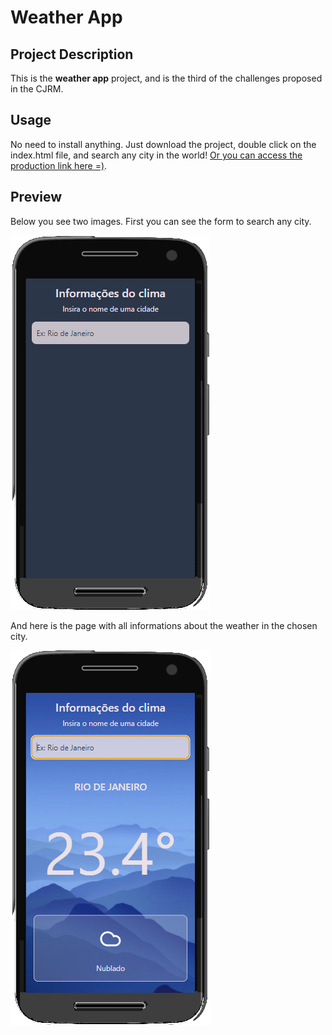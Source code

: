 # Weather App

## Project Description

This is the **weather app** project, and is the third of the challenges proposed in the CJRM.

## Usage

No need to install anything. Just download the project, double click on the index.html file, and search any city in the world! [Or you can access the production link here =)](https://gracious-joliot-f824f5.netlify.app/).

## Preview

Below you see two images. First you can see the form to search any city.

![](weather-empty.PNG)

And here is the page with all informations about the weather in the chosen city.

![](weather-filled.PNG)
